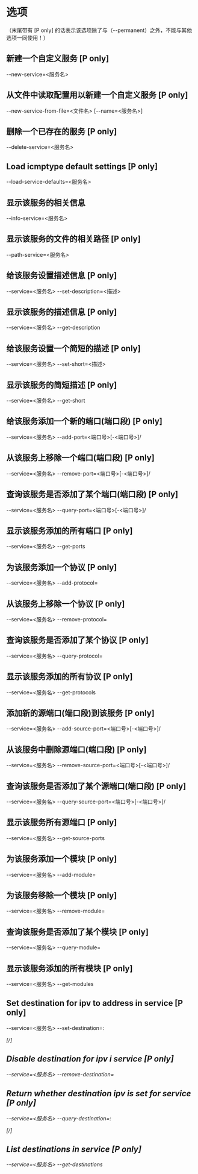 # 选项
（末尾带有 [P only] 的话表示该选项除了与（--permanent）之外，不能与其他选项一同使用！）

## 新建一个自定义服务 [P only]
--new-service=<服务名> 

## 从文件中读取配置用以新建一个自定义服务 [P only]
--new-service-from-file=<文件名> [--name=<服务名>]

## 删除一个已存在的服务 [P only]
--delete-service=<服务名>

## Load icmptype default settings [P only]
--load-service-defaults=<服务名>

## 显示该服务的相关信息
--info-service=<服务名>

## 显示该服务的文件的相关路径 [P only]
--path-service=<服务名>

## 给该服务设置描述信息 [P only]

--service=<服务名> --set-description=<描述>

## 显示该服务的描述信息 [P only]
--service=<服务名> --get-description

## 给该服务设置一个简短的描述 [P only]
--service=<服务名> --set-short=<描述>

## 显示该服务的简短描述 [P only]
--service=<服务名> --get-short

## 给该服务添加一个新的端口(端口段) [P only]
--service=<服务名> --add-port=<端口号>[-<端口号>]/<protocol>

## 从该服务上移除一个端口(端口段) [P only]
--service=<服务名> --remove-port=<端口号>[-<端口号>]/<protocol>

## 查询该服务是否添加了某个端口(端口段) [P only]
--service=<服务名> --query-port=<端口号>[-<端口号>]/<protocol>

## 显示该服务添加的所有端口 [P only]
--service=<服务名> --get-ports

## 为该服务添加一个协议 [P only]
--service=<服务名> --add-protocol=<protocol>

## 从该服务上移除一个协议 [P only]
--service=<服务名> --remove-protocol=<protocol>

## 查询该服务是否添加了某个协议 [P only]
--service=<服务名> --query-protocol=<protocol>

## 显示该服务添加的所有协议 [P only]
--service=<服务名> --get-protocols

## 添加新的源端口(端口段)到该服务 [P only]
--service=<服务名> --add-source-port=<端口号>[-<端口号>]/<protocol>

## 从该服务中删除源端口(端口段) [P only]
--service=<服务名> --remove-source-port=<端口号>[-<端口号>]/<protocol>

## 查询该服务是否添加了某个源端口(端口段) [P only]
--service=<服务名> --query-source-port=<端口号>[-<端口号>]/<protocol>

## 显示该服务所有源端口 [P only]
--service=<服务名> --get-source-ports

## 为该服务添加一个模块 [P only]
--service=<服务名> --add-module=<module>

## 为该服务移除一个模块 [P only]
--service=<服务名> --remove-module=<module>

## 查询该服务是否添加了某个模块 [P only]
--service=<服务名> --query-module=<module>

## 显示该服务添加的所有模块 [P only]
--service=<服务名> --get-modules

## Set destination for ipv to address in service [P only]
--service=<服务名> --set-destination=<ipv>:<address>[/<mask>]

## Disable destination for ipv i service [P only]
--service=<服务名> --remove-destination=<ipv>

## Return whether destination ipv is set for service [P only]
--service=<服务名> --query-destination=<ipv>:<address>[/<mask>]

## List destinations in service [P only]
--service=<服务名> --get-destinations

